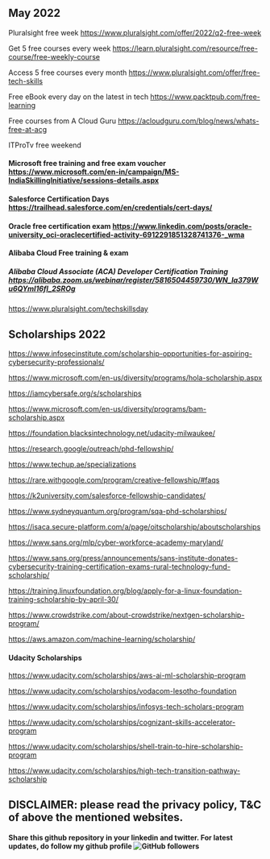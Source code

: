 May 2022
-------------------------------------

Pluralsight free week https://www.pluralsight.com/offer/2022/q2-free-week

Get 5 free courses every week https://learn.pluralsight.com/resource/free-course/free-weekly-course

Access 5 free courses every month https://www.pluralsight.com/offer/free-tech-skills

Free eBook every day on the latest in tech https://www.packtpub.com/free-learning

Free courses from A Cloud Guru https://acloudguru.com/blog/news/whats-free-at-acg

ITProTv free weekend 

#### Microsoft free training and free exam voucher https://www.microsoft.com/en-in/campaign/MS-IndiaSkillingInitiative/sessions-details.aspx 

#### Salesforce Certification Days https://trailhead.salesforce.com/en/credentials/cert-days/

#### Oracle free certification exam https://www.linkedin.com/posts/oracle-university_oci-oraclecertified-activity-6912291851328741376-_wma

#### Alibaba Cloud Free training & exam 

##### Alibaba Cloud Associate (ACA) Developer Certification Training https://alibaba.zoom.us/webinar/register/5816504459730/WN_la379Wu6QYmI16fl_2SROg
 
https://www.pluralsight.com/techskillsday

Scholarships 2022
-----------------------------
https://www.infosecinstitute.com/scholarship-opportunities-for-aspiring-cybersecurity-professionals/
  
https://www.microsoft.com/en-us/diversity/programs/hola-scholarship.aspx

https://iamcybersafe.org/s/scholarships

https://www.microsoft.com/en-us/diversity/programs/bam-scholarship.aspx

https://foundation.blacksintechnology.net/udacity-milwaukee/

https://research.google/outreach/phd-fellowship/

https://www.techup.ae/specializations

https://rare.withgoogle.com/program/creative-fellowship/#faqs

https://k2university.com/salesforce-fellowship-candidates/

https://www.sydneyquantum.org/program/sqa-phd-scholarships/

https://isaca.secure-platform.com/a/page/oitscholarship/aboutscholarships

https://www.sans.org/mlp/cyber-workforce-academy-maryland/

https://www.sans.org/press/announcements/sans-institute-donates-cybersecurity-training-certification-exams-rural-technology-fund-scholarship/

https://training.linuxfoundation.org/blog/apply-for-a-linux-foundation-training-scholarship-by-april-30/

https://www.crowdstrike.com/about-crowdstrike/nextgen-scholarship-program/

https://aws.amazon.com/machine-learning/scholarship/

#### Udacity Scholarships

https://www.udacity.com/scholarships/aws-ai-ml-scholarship-program

https://www.udacity.com/scholarships/vodacom-lesotho-foundation

https://www.udacity.com/scholarships/infosys-tech-scholars-program

https://www.udacity.com/scholarships/cognizant-skills-accelerator-program

https://www.udacity.com/scholarships/shell-train-to-hire-scholarship-program

https://www.udacity.com/scholarships/high-tech-transition-pathway-scholarship

## DISCLAIMER: please read the privacy policy, T&C of above the mentioned websites.

#### Share this github repository in your linkedin and twitter. For latest updates, do follow my github profile <img alt="GitHub followers" src="https://img.shields.io/github/followers/josepraveen?style=social"> 



